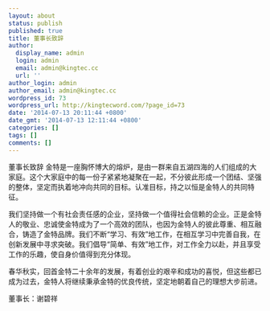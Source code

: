 ```yaml
---
layout: about
status: publish
published: true
title: 董事长致辞
author:
  display_name: admin
  login: admin
  email: admin@kingtec.cc
  url: ''
author_login: admin
author_email: admin@kingtec.cc
wordpress_id: 73
wordpress_url: http://kingtecword.com/?page_id=73
date: '2014-07-13 20:11:44 +0800'
date_gmt: '2014-07-13 12:11:44 +0800'
categories: []
tags: []
comments: []
---
```


董事长致辞
金特是一座胸怀博大的熔炉，是由一群来自五湖四海的人们组成的大家庭。这个大家庭中的每一份子紧紧地凝聚在一起，不分彼此形成一个团结、坚强的整体，坚定而执着地冲向共同的目标。认准目标，持之以恒是金特人的共同特征。

我们坚持做一个有社会责任感的企业，坚持做一个值得社会信赖的企业。正是金特人的敬业、忠诚使金特成为了一个高效的团队，也因为金特人的彼此尊重、相互融合，铸造了金特品牌。我们不断“学习、有效”地工作，在相互学习中完善自我，在创新发展中寻求突破。我们倡导“简单、有效”地工作，对工作全力以赴，并且享受工作的乐趣，使自身价值得到充分体现。

春华秋实，回首金特二十余年的发展，有着创业的艰辛和成功的喜悦，但这些都已成为过去，金特人将继续秉承金特的优良传统，坚定地朝着自己的理想大步前进。

董事长：谢碧祥